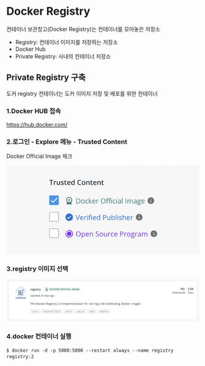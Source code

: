 # Docker Registry

컨테이너 보관창고(Docker Registry)는 컨테이너를 모아놓은 저장소
* Registry: 컨테이너 이미지를 저장하는 저장소
* Docker Hub
* Private Registry: 사내의 컨테이너 저장소

## Private Registry 구축
도커 registry 컨테이너는 도커 이미지 저장 및 배포를 위한 컨테이너

### 1.Docker HUB 접속 <br>
https://hub.docker.com/
    

### 2.로그인 - Explore 메뉴 - Trusted Content
Docker Official Image 체크

![](img/docker19.png)

### 3.registry 이미지 선택
![](img/docker20.png)

### 4.docker 컨테이너 실행
```
$ docker run -d -p 5000:5000 --restart always --name registry registry:2
```

